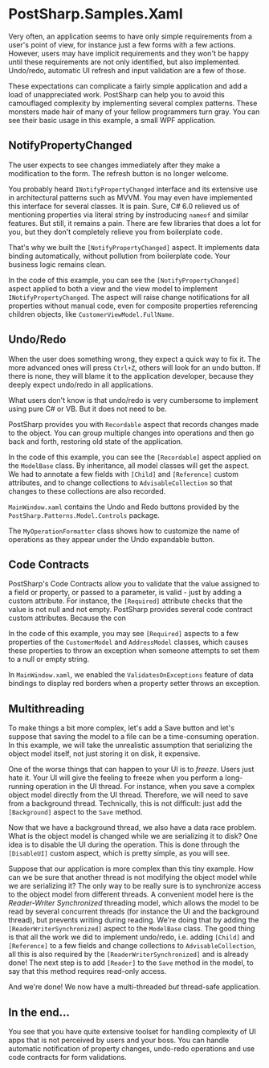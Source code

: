 # PostSharp.Samples.Xaml

Very often, an application seems to have only simple requirements from a user's point of view, for instance just a few forms with a few actions.
However, users may have implicit requirements and they won't be happy until these requirements are not only identified, but also implemented.
Undo/redo, automatic UI refresh and input validation are a few of those.

These expectations can complicate a fairly simple application and add a load of unappreciated work. PostSharp can help you to avoid this camouflaged complexity by
implementing several complex patterns. These monsters made hair of many of your fellow programmers turn gray. You can see their basic usage in this example,
 a small WPF application.

NotifyPropertyChanged
---------------------

The user expects to see changes immediately after they make a modification to the form. The refresh button is no longer welcome.

You probably heard `INotifyPropertyChanged` interface and its extensive use in architectural patterns such as MVVM. You may even have implemented this interface
for several classes. It is pain. Sure, C# 6.0 relieved us of mentioning properties via literal string by instroducing `nameof` and similar features. 
But still, it remains a pain. There are few libraries that does a lot for you, but they don't completely relieve you from boilerplate code.

That's why we built the `[NotifyPropertyChanged]` aspect. It implements data binding automatically, without pollution from boilerplate code.
 Your business logic remains clean. 

In the code of this example, you can see the `[NotifyPropertyChanged]` aspect applied to both a view and the view model to implement `INotifyPropertyChanged`. The 
aspect will raise change notifications for all properties without manual code, even for composite properties referencing children objects, like 
`CustomerViewModel.FullName`.


Undo/Redo
---------

When the user does something wrong, they expect a quick way to fix it. 
The more advanced ones will press `Ctrl+Z`, others will look for an undo button. If there is none, they will blame it to the application
developer, because they deeply expect undo/redo in all applications.

What users don't know is that undo/redo is very cumbersome to implement using pure C# or VB. But it does not need to be.

PostSharp provides you with `Recordable` aspect that records changes made to the object. You can group multiple changes into operations and
then go back and forth, restoring old state of the application.

In the code of this example, you can see the `[Recordable]` aspect applied on the `ModelBase` class. By inheritance, all model classes will get the aspect. 
We had to annotate a few fields with `[Child]` and `[Reference]` custom attributes, and to change collections to `AdvisableCollection` so that changes to these collections are also recorded.

`MainWindow.xaml` contains the Undo and Redo buttons provided by the `PostSharp.Patterns.Model.Controls` package.

The `MyOperationFormatter` class shows how to customize the name of operations as they appear under the Undo expandable button.  


Code Contracts
--------------

PostSharp's Code Contracts allow you to validate that the value assigned to a field or property, or passed to a parameter, is valid - just
by adding a custom attribute.  For instance,
the `[Required]` attribute checks that the value is not null and not empty. PostSharp provides several code contract custom attributes. 
Because the con

In the code of this example, you may see `[Required]` aspects to a few properties of the `CustomerModel` and `AddressModel` classes, which causes these properties
to throw an exception when someone attempts to set them to a null or empty string.

In `MainWindow.xaml`, we enabled the `ValidatesOnExceptions` feature of data bindings to display red borders when a property setter throws an exception.


Multithreading
--------------

To make things a bit more complex, let's add a Save button and let's suppose that saving the model to a file can be a time-consuming operation. In this example, we will
take the unrealistic assumption that serializing the object model itself, not just storing it on disk, it expensive. 

One of the worse things that can happen to your UI is to *freeze*. Users just hate it. Your UI will give the feeling to freeze when you perform a long-running operation in the
UI thread. For instance, when you save a complex object model directly from the UI thread. Therefore, we will need to save from a background thread. Technically, this is not
difficult: just add the `[Background]` aspect to the `Save` method. 

Now that we have a background thread, we also have a data race problem. What is the object model is changed while we are serializing it to disk? One idea is to disable the
UI during the operation. This is done through the  `[DisableUI]` custom aspect, which is pretty simple, as you will see.

Suppose that our application is more complex than this tiny example. How can we be sure that another thread is not modifying the object model while we are serializing it? 
The only way to be really sure is to synchronize access to the object model from different threads. A convenient model here is the *Reader-Writer Synchronized* threading model,
which allows the model to be read by several concurrent threads (for instance the UI and the background thread), but prevents writing during reading. We're doing
that by adding the `[ReaderWriterSynchronized]` aspect to the `ModelBase` class.  The good thing is that all the work we did to implement undo/redo, i.e. adding `[Child]`
and `[Reference]` to a few fields and change collections to `AdvisableCollection`, all this is also required by the `[ReaderWriterSynchronized]` and is already done! The next
step is to add `[Reader]` to the `Save` method in the model, to say that this method requires read-only access.

And we're done! We now have a multi-threaded *but* thread-safe application. 



In the end...
--------------

You see that you have quite extensive toolset for handling complexity of UI apps that is not perceived by users and your boss. 
You can handle automatic notification of property changes, undo-redo operations and use code contracts for form validations. 

